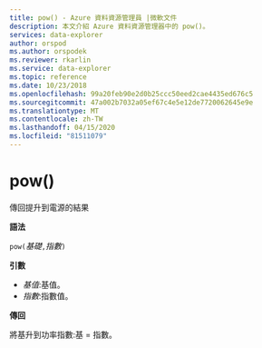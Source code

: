```yaml
---
title: pow() - Azure 資料資源管理員 |微軟文件
description: 本文介紹 Azure 資料資源管理器中的 pow()。
services: data-explorer
author: orspod
ms.author: orspodek
ms.reviewer: rkarlin
ms.service: data-explorer
ms.topic: reference
ms.date: 10/23/2018
ms.openlocfilehash: 99a20feb90e2d0b25ccc50eed2cae4435ed676c5
ms.sourcegitcommit: 47a002b7032a05ef67c4e5e12de7720062645e9e
ms.translationtype: MT
ms.contentlocale: zh-TW
ms.lasthandoff: 04/15/2020
ms.locfileid: "81511079"
---
```

# <a name="pow"></a>pow()

傳回提升到電源的結果

**語法**

`pow(`*基礎*`,`*指數*`)`

**引數**

* *基值*:基值。
* *指數*:指數值。

**傳回**

將基升到功率指數:基 = 指數。